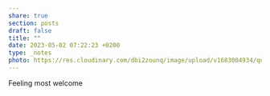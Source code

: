 ```yaml
---
share: true
section: posts
draft: false
title: ""
date: 2023-05-02 07:22:23 +0200
type: _notes
photo: https://res.cloudinary.com/dbi2zounq/image/upload/v1683004934/quhumfzhvdmv3tmgdijw.jpg
---
```


Feeling most welcome
